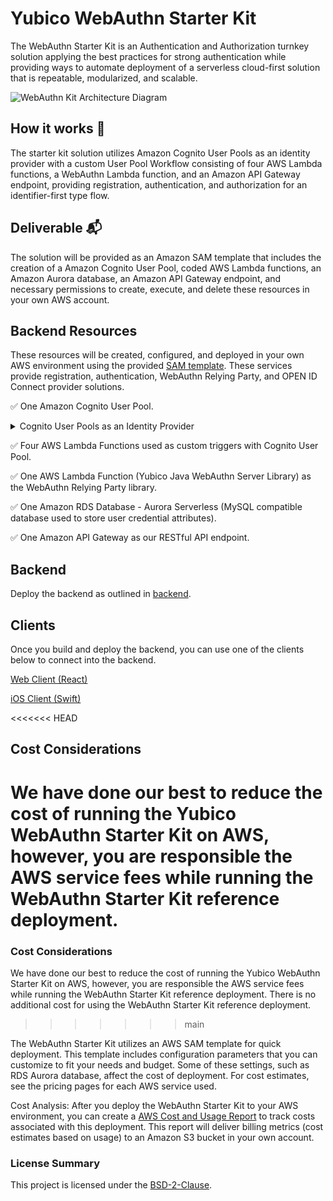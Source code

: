 # Yubico WebAuthn Starter Kit

The WebAuthn Starter Kit is an Authentication and Authorization turnkey solution applying the best practices for strong authentication while providing ways to automate deployment of a serverless cloud-first solution that is repeatable, modularized, and scalable. 
 
![WebAuthn Kit Architecture Diagram](./assets/architectural-diagram.svg)

## How it works 🔧 ##   

The starter kit solution utilizes Amazon Cognito User Pools as an identity provider with a custom User Pool Workflow consisting of four AWS Lambda functions, a WebAuthn Lambda function, and an Amazon API Gateway endpoint, providing registration, authentication, and authorization for an identifier-first type flow.

## Deliverable 📬 ##

The solution will be provided as an Amazon SAM template that includes the creation of a Amazon Cognito User Pool, coded AWS Lambda functions, an Amazon Aurora database, an Amazon API Gateway endpoint, and necessary permissions to create, execute, and delete these resources in your own AWS account.

## Backend Resources ##

These resources will be created, configured, and deployed in your own AWS environment using the provided [SAM template](https://github.com/Yubico/WebAuthnKit/blob/master/backend/template.yaml). These services provide registration, authentication, WebAuthn Relying Party, and OPEN ID Connect provider solutions.

✅  One Amazon Cognito User Pool.
<details><summary>Cognito User Pools as an Identity Provider</summary><p>

## About Cognito User Pools ##

Amazon Cognito User Pools is a full-featured user directory managed AWS service that handles user registration, authentication, and account recovery. Amazon Cognito user pools implements ID, Access, and Refresh Tokens as defined by the OpenID Connect (OIDC) open standard.

Note :book: : User Pools provided tokens can be used to obtain temporary AWS credentials—with permissions you define—to access other AWS services directly or resources through Amazon API Gateway using Amazon Cognito Federated Identities (Identity Pool). 

The WebAuthn Starter Kit relies on Cognito User Pools to store user information and handle the custom registration and authentication flow. The kit can be used to leverage Cognito Federated Identities (identity pool) for fine-grain user access to other AWS resources.
</p>
</details>
</p>

✅  Four AWS Lambda Functions used as custom triggers with Cognito User Pool.

✅  One AWS Lambda Function (Yubico Java WebAuthn Server Library) as the WebAuthn Relying Party library.

✅  One Amazon RDS Database - Aurora Serverless (MySQL compatible database used to store user credential attributes).

✅  One Amazon API Gateway as our RESTful API endpoint.

## Backend

Deploy the backend as outlined in [backend](./backend/README.md).

## Clients ##

Once you build and deploy the backend, you can use one of the clients below to connect into the backend.

[Web Client (React)](https://github.com/yubico/WebAuthnKit/tree/master/clients/web/react)

[iOS Client (Swift)](https://github.com/Yubico/WebAuthnKit/tree/master/clients/iOS)

<<<<<<< HEAD
## Cost Considerations ##

We have done our best to reduce the cost of running the Yubico WebAuthn Starter Kit on AWS, however, you are responsible the AWS service fees while running the WebAuthn Starter Kit reference deployment.
=======
### Cost Considerations

We have done our best to reduce the cost of running the Yubico WebAuthn Starter Kit on AWS, however, you are responsible the AWS service fees while running the WebAuthn Starter Kit reference deployment. There is no additional cost for using the WebAuthn Starter Kit reference deployment.
>>>>>>> main

The WebAuthn Starter Kit utilizes an AWS SAM template for quick deployment. This template includes configuration parameters that you can customize to fit your needs and budget. Some of these settings, such as RDS Aurora database, affect the cost of deployment. For cost estimates, see the pricing pages for each AWS service used.

Cost Analysis: After you deploy the WebAuthn Starter Kit to your AWS environment, you can create a [AWS Cost and Usage Report](https://docs.aws.amazon.com/cur/latest/userguide/what-is-cur.html) to track costs associated with this deployment. This report will deliver billing metrics (cost estimates based on usage) to an Amazon S3 bucket in your own account.

### License Summary

This project is licensed under the [BSD-2-Clause](https://github.com/YubicoLabs/WebAuthnKit/blob/main/COPYING).
